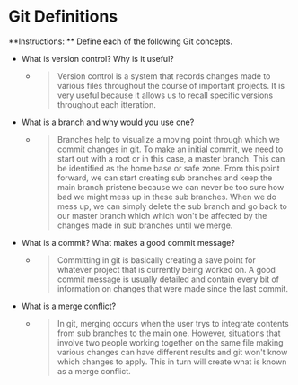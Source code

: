 # Git Definitions

**Instructions: ** Define each of the following Git concepts.

* What is version control?  Why is it useful?
    - > Version control is a system that records changes made to various files throughout the course of important projects. It is very useful because it allows us to recall specific versions throughout each itteration.
* What is a branch and why would you use one?
    - > Branches help to visualize a moving point through which we commit changes in git. To make an initial commit, we need to start out with a root or in this case, a master branch. This can be identified as the home base or safe zone. From this point forward, we can start creating sub branches and keep the main branch pristene because we can never be too sure how bad we might mess up in these sub branches. When we do mess up, we can simply delete the sub branch and go back to our master branch which which won't be affected by the changes made in sub branches until we merge.
* What is a commit? What makes a good commit message?
    - > Committing in git is basically creating a save point for whatever project that is currently being worked on. A good commit message is usually detailed and contain every bit of information on changes that were made since the last commit. 
* What is a merge conflict?
    - > In git, merging occurs when the user trys to integrate contents from sub branches to the main one. However, situations that involve two people working together on the same file making various changes can have different results and git won't know which changes to apply. This in turn will create what is known as a merge conflict.